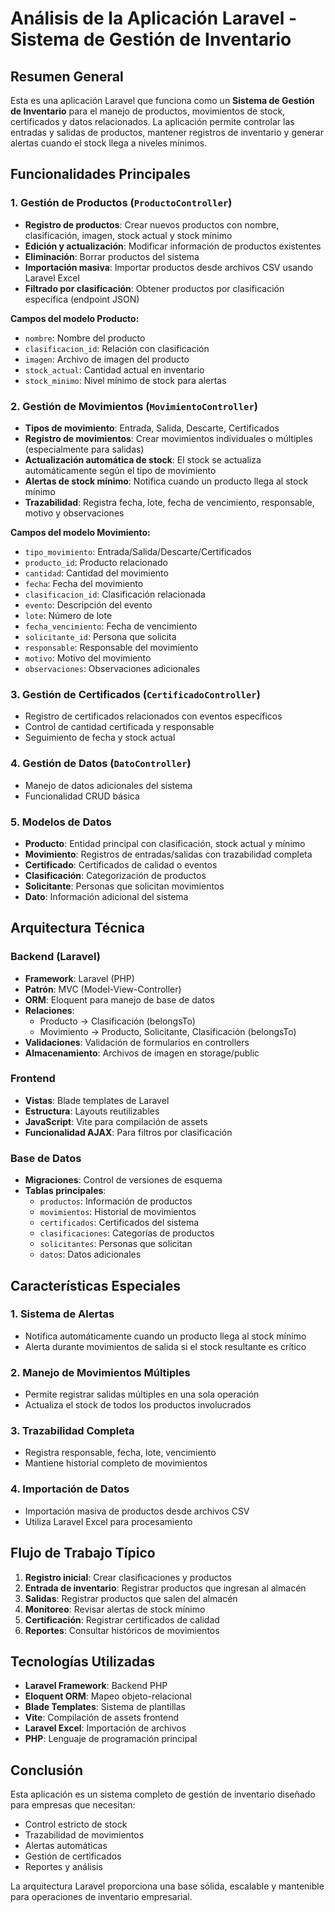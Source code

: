 # Análisis de la Aplicación Laravel - Sistema de Gestión de Inventario

## Resumen General
Esta es una aplicación Laravel que funciona como un **Sistema de Gestión de Inventario** para el manejo de productos, movimientos de stock, certificados y datos relacionados. La aplicación permite controlar las entradas y salidas de productos, mantener registros de inventario y generar alertas cuando el stock llega a niveles mínimos.

## Funcionalidades Principales

### 1. **Gestión de Productos** (`ProductoController`)
- **Registro de productos**: Crear nuevos productos con nombre, clasificación, imagen, stock actual y stock mínimo
- **Edición y actualización**: Modificar información de productos existentes
- **Eliminación**: Borrar productos del sistema
- **Importación masiva**: Importar productos desde archivos CSV usando Laravel Excel
- **Filtrado por clasificación**: Obtener productos por clasificación específica (endpoint JSON)

**Campos del modelo Producto:**
- `nombre`: Nombre del producto
- `clasificacion_id`: Relación con clasificación
- `imagen`: Archivo de imagen del producto
- `stock_actual`: Cantidad actual en inventario
- `stock_minimo`: Nivel mínimo de stock para alertas

### 2. **Gestión de Movimientos** (`MovimientoController`)
- **Tipos de movimiento**: Entrada, Salida, Descarte, Certificados
- **Registro de movimientos**: Crear movimientos individuales o múltiples (especialmente para salidas)
- **Actualización automática de stock**: El stock se actualiza automáticamente según el tipo de movimiento
- **Alertas de stock mínimo**: Notifica cuando un producto llega al stock mínimo
- **Trazabilidad**: Registra fecha, lote, fecha de vencimiento, responsable, motivo y observaciones

**Campos del modelo Movimiento:**
- `tipo_movimiento`: Entrada/Salida/Descarte/Certificados
- `producto_id`: Producto relacionado
- `cantidad`: Cantidad del movimiento
- `fecha`: Fecha del movimiento
- `clasificacion_id`: Clasificación relacionada
- `evento`: Descripción del evento
- `lote`: Número de lote
- `fecha_vencimiento`: Fecha de vencimiento
- `solicitante_id`: Persona que solicita
- `responsable`: Responsable del movimiento
- `motivo`: Motivo del movimiento
- `observaciones`: Observaciones adicionales

### 3. **Gestión de Certificados** (`CertificadoController`)
- Registro de certificados relacionados con eventos específicos
- Control de cantidad certificada y responsable
- Seguimiento de fecha y stock actual

### 4. **Gestión de Datos** (`DatoController`)
- Manejo de datos adicionales del sistema
- Funcionalidad CRUD básica

### 5. **Modelos de Datos**
- **Producto**: Entidad principal con clasificación, stock actual y mínimo
- **Movimiento**: Registros de entradas/salidas con trazabilidad completa
- **Certificado**: Certificados de calidad o eventos
- **Clasificación**: Categorización de productos
- **Solicitante**: Personas que solicitan movimientos
- **Dato**: Información adicional del sistema

## Arquitectura Técnica

### Backend (Laravel)
- **Framework**: Laravel (PHP)
- **Patrón**: MVC (Model-View-Controller)
- **ORM**: Eloquent para manejo de base de datos
- **Relaciones**: 
  - Producto → Clasificación (belongsTo)
  - Movimiento → Producto, Solicitante, Clasificación (belongsTo)
- **Validaciones**: Validación de formularios en controllers
- **Almacenamiento**: Archivos de imagen en storage/public

### Frontend
- **Vistas**: Blade templates de Laravel
- **Estructura**: Layouts reutilizables
- **JavaScript**: Vite para compilación de assets
- **Funcionalidad AJAX**: Para filtros por clasificación

### Base de Datos
- **Migraciones**: Control de versiones de esquema
- **Tablas principales**:
  - `productos`: Información de productos
  - `movimientos`: Historial de movimientos
  - `certificados`: Certificados del sistema
  - `clasificaciones`: Categorías de productos
  - `solicitantes`: Personas que solicitan
  - `datos`: Datos adicionales

## Características Especiales

### 1. **Sistema de Alertas**
- Notifica automáticamente cuando un producto llega al stock mínimo
- Alerta durante movimientos de salida si el stock resultante es crítico

### 2. **Manejo de Movimientos Múltiples**
- Permite registrar salidas múltiples en una sola operación
- Actualiza el stock de todos los productos involucrados

### 3. **Trazabilidad Completa**
- Registra responsable, fecha, lote, vencimiento
- Mantiene historial completo de movimientos

### 4. **Importación de Datos**
- Importación masiva de productos desde archivos CSV
- Utiliza Laravel Excel para procesamiento

## Flujo de Trabajo Típico

1. **Registro inicial**: Crear clasificaciones y productos
2. **Entrada de inventario**: Registrar productos que ingresan al almacén
3. **Salidas**: Registrar productos que salen del almacén
4. **Monitoreo**: Revisar alertas de stock mínimo
5. **Certificación**: Registrar certificados de calidad
6. **Reportes**: Consultar históricos de movimientos

## Tecnologías Utilizadas

- **Laravel Framework**: Backend PHP
- **Eloquent ORM**: Mapeo objeto-relacional
- **Blade Templates**: Sistema de plantillas
- **Vite**: Compilación de assets frontend
- **Laravel Excel**: Importación de archivos
- **PHP**: Lenguaje de programación principal

## Conclusión

Esta aplicación es un sistema completo de gestión de inventario diseñado para empresas que necesitan:
- Control estricto de stock
- Trazabilidad de movimientos
- Alertas automáticas
- Gestión de certificados
- Reportes y análisis

La arquitectura Laravel proporciona una base sólida, escalable y mantenible para operaciones de inventario empresarial.